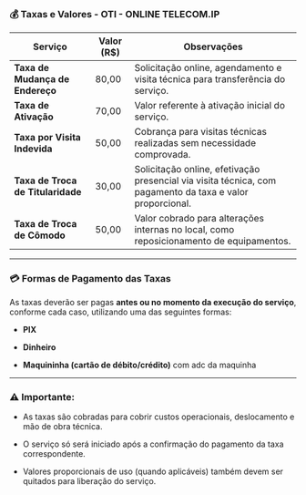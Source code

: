 ### 💰 **Taxas e Valores - OTI - ONLINE TELECOM.IP**

|Serviço|Valor (R$)|Observações|
|---|---|---|
|**Taxa de Mudança de Endereço**|80,00|Solicitação online, agendamento e visita técnica para transferência do serviço.|
|**Taxa de Ativação**|70,00|Valor referente à ativação inicial do serviço.|
|**Taxa por Visita Indevida**|50,00|Cobrança para visitas técnicas realizadas sem necessidade comprovada.|
|**Taxa de Troca de Titularidade**|30,00|Solicitação online, efetivação presencial via visita técnica, com pagamento da taxa e valor proporcional.|
|**Taxa de Troca de Cômodo**|50,00|Valor cobrado para alterações internas no local, como reposicionamento de equipamentos.|

---

### 💳 **Formas de Pagamento das Taxas**

As taxas deverão ser pagas **antes ou no momento da execução do serviço**, conforme cada caso, utilizando uma das seguintes formas:

- **PIX**
    
- **Dinheiro**
    
- **Maquininha (cartão de débito/crédito)** com adc da maquinha
    

---

### ⚠️ **Importante:**

- As taxas são cobradas para cobrir custos operacionais, deslocamento e mão de obra técnica.
    
- O serviço só será iniciado após a confirmação do pagamento da taxa correspondente.
    
- Valores proporcionais de uso (quando aplicáveis) também devem ser quitados para liberação do serviço.